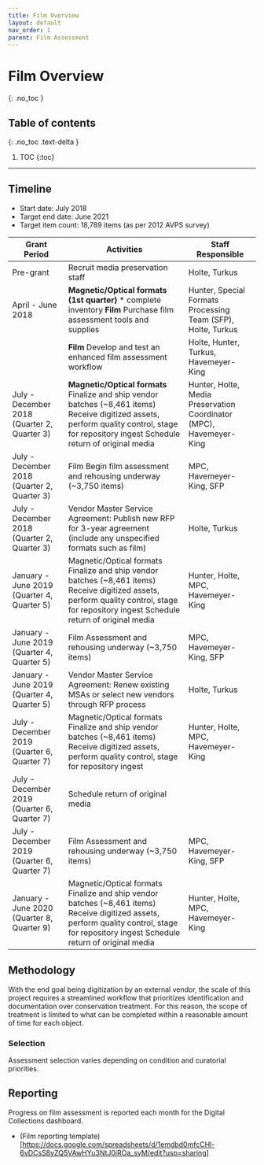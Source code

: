 ```yaml
---
title: Film Overview
layout: default
nav_order: 1
parent: Film Assessment
---
```

# Film Overview
{: .no_toc }

## Table of contents
{: .no_toc .text-delta }

1. TOC
{:toc}

---
## Timeline

* Start date: July 2018
* Target end date: June 2021
* Target item count: 18,789 items (as per 2012 AVPS survey)


| **Grant Period** | **Activities** | **Staff Responsible** |
|   -----          |     -----      |    -----              |
|   Pre-grant      |  Recruit media preservation staff | Holte, Turkus |
| April - June 2018|  **Magnetic/Optical formats (1st quarter)** * complete inventory **Film** Purchase film assessment tools and supplies  | Hunter, Special Formats Processing Team (SFP), Holte, Turkus |
| | **Film** Develop and test an enhanced film assessment workflow | Holte, Hunter, Turkus, Havemeyer-King |
|July - December 2018 (Quarter 2, Quarter 3) | **Magnetic/Optical formats** Finalize and ship vendor batches (~8,461 items) Receive digitized assets, perform quality control, stage for repository ingest Schedule return of original media |Hunter, Holte, Media Preservation Coordinator (MPC), Havemeyer-King |
|July - December 2018 (Quarter 2, Quarter 3)| Film Begin film assessment and rehousing underway (~3,750 items)| MPC, Havemeyer-King, SFP |
| July - December 2018 (Quarter 2, Quarter 3) | Vendor Master Service Agreement: Publish new RFP for 3-year agreement (include any unspecified formats such as film) | Holte, Turkus |
|January - June 2019 (Quarter 4, Quarter 5)|Magnetic/Optical formats Finalize and ship vendor batches (~8,461 items) Receive digitized assets, perform quality control, stage for repository ingest Schedule return of original media | Hunter, Holte, MPC, Havemeyer-King |
|January - June 2019 (Quarter 4, Quarter 5)| Film Assessment and rehousing underway (~3,750 items) | MPC, Havemeyer-King, SFP |
| January - June 2019 (Quarter 4, Quarter 5) | Vendor Master Service Agreement: Renew existing MSAs or select new vendors through RFP process | Holte, Turkus |
|July - December 2019 (Quarter 6, Quarter 7) | Magnetic/Optical formats Finalize and ship vendor batches (~8,461 items) Receive digitized assets, perform quality control, stage for repository ingest | Hunter, Holte, MPC, Havemeyer-King |
|July - December 2019 (Quarter 6, Quarter 7)| Schedule return of original media |
|July - December 2019 (Quarter 6, Quarter 7)| Film Assessment and rehousing underway (~3,750 items) | MPC, Havemeyer-King, SFP |
|January - June 2020 (Quarter 8, Quarter 9) | Magnetic/Optical formats Finalize and ship vendor batches (~8,461 items) Receive digitized assets, perform quality control, stage for repository ingest Schedule return of original media | Hunter, Holte, MPC, Havemeyer-King

## Methodology
With the end goal being digitization by an external vendor, the scale of this project requires a streamlined workflow that prioritizes identification and documentation over conservation treatment. For this reason, the scope of treatment is limited to what can be completed within a reasonable amount of time for each object.

### Selection
Assessment selection varies depending on condition and curatorial priorities.

## Reporting
Progress on film assessment is reported each month for the Digital Collections dashboard.
* (Film reporting template)[https://docs.google.com/spreadsheets/d/1emdbd0mfcCHl-6vDCsS8yZQ5VAwHYu3NtJ0iROa_syM/edit?usp=sharing]
